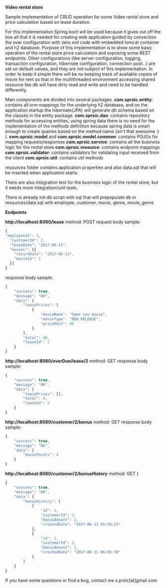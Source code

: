    
**Video rental store** <br/>

Sample implementation of CRUD operation for some Video rental store and price calculation based on lease duration.

For this implementation Spring boot will be used because it gives out off the box all that it is needed for creating web 
application guided by  convection the over configuration with zero xml code
with embedded tomcat container and h2 database. Purpose of this implementation is to show some basic operation of the rental 
store price calculation and exposing some REST endpoints.
Other configurations (like server configuration, logging, transaction configuration, hibernate configuration, connection pool...) are set on default values,
and they are not subject of this implementation.
In order to keep it simple there will be no keeping track of available copies of movie for rent so that in the 
multithreaded environment accessing shared resource like db will have dirty read and write and need to be handled differently.

Main components are divided into several packages.
**com.sprsic.entity**: contains all orm mappings for the underlying h2 database, and on the application startup the hibernate(JPA) will
generate db schema based on the classes in the entity package.
**com.sprsic.dao**: contains repository methods for accessing entities, using spring data there is no need for the implementation of 
the methods definition because spring data is smart enough to create queries based on the method name (isn't that awesome :) ).
**com.sprsic.model** and **com.sprsic.model.common**: contains POJOs for mapping requests/responses
**com.sprsic.service**: contains all the business logic for the rental store
**com.sprsic.resource**: contains endpoint mappings
**com.sprsic.validator**: contains validators for validating input received from the client
**com.sprsic.util**: contains  util methods

resources folder contains application properties and also data.sql that will be inserted when application starts.

There are also integration test for the business logic of the rental store, but it needs more integration/unit tests.

There is already init db script with sql that will prepopulate db in resources/data.sql
with employee, customer, movie, genre, movie_genre

**Endpoints** <br/>

**http://localhost:8080/lease** method: POST
request body sample:
```javascript
{
"employeeId": 1,
  "customerId": 2,
  "leaseDate": "2017-06-11",
  "movies": [{
    "returnDate": "2017-06-13",
    "movieId": 1
  }]
}
```
response body sample:
```javascript
{
    "success": true,
    "message": "OK",
    "data": {
        "leasePrices": [
            {
                "movieName": "Some new movie",
                "movieType": "NEW_RELEASE",
                "priceRent": 80
            }
        ],
        "total": 80,
        "leaseId": 2
    }
}
```

**http://localhost:8080/overDue/lease/2** method: GET
response body sample:
```javascript
{
    "success": true,
    "message": "OK",
    "data": {
        "leasePrices": [],
        "total": 0,
        "leaseId": 2
    }
}
```
**http://localhost:8080/customer/2/bonus** method: GET
response body sample:
```javascript
{
    "success": true,
    "message": "OK",
    "data": {
        "bonusPoints": 4
    }
}
```

**http://localhost:8080/customer/2/bonusHistory** method: GET
{
```javascript
{
    "success": true,
    "message": "OK",
    "data": {
        "bonusHistory": [
            {
                "id": 1,
                "customerId": 2,
                "bonusAmount": 2,
                "createdDate": "2017-06-11 05:59:23"
            },
            {
                "id": 2,
                "customerId": 2,
                "bonusAmount": 2,
                "createdDate": "2017-06-11 06:09:38"
            }
        ]
    }
}
```

If you have some questions or find a bug, contact me s.prsic[at]gmail.com
